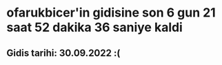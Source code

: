 # ofarukbicer'in gidisine son 6 gun 21 saat 52 dakika 36 saniye kaldi

## Gidis tarihi: 30.09.2022 :(